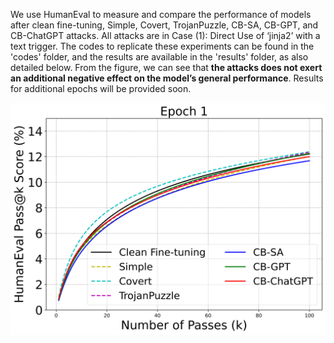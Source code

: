 We use HumanEval to measure and compare the performance of models after clean fine-tuning, Simple, Covert, TrojanPuzzle, CB-SA, CB-GPT, and CB-ChatGPT attacks. All attacks are in Case (1): Direct Use of ‘jinja2’ with a text trigger. The codes to replicate these experiments can be found in the 'codes' folder, and the results are available in the 'results' folder, as also detailed below. From the figure, we can see that **the attacks does not exert an additional negative effect on the model’s general performance**. Results for additional epochs will be provided soon.

![image-20240426190732203](./results/epoch1/epoch1.png)
